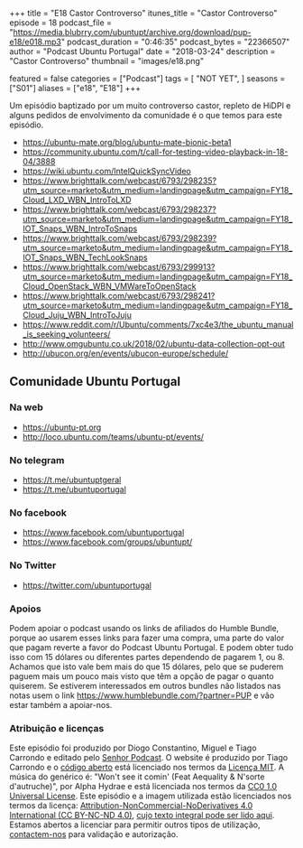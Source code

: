 +++
title = "E18 Castor Controverso"
itunes_title = "Castor Controverso"
episode = 18
podcast_file = "https://media.blubrry.com/ubuntupt/archive.org/download/pup-e18/e018.mp3"
podcast_duration = "0:46:35"
podcast_bytes = "22366507"
author = "Podcast Ubuntu Portugal"
date = "2018-03-24"
description = "Castor Controverso"
thumbnail = "images/e18.png"

featured = false
categories = ["Podcast"]
tags = [
  "NOT YET",
]
seasons = ["S01"]
aliases = ["e18", "E18"]
+++

Um episódio baptizado por um muito controverso castor, repleto de HiDPI e alguns pedidos de envolvimento da comunidade é o que temos para este episódio.

* https://ubuntu-mate.org/blog/ubuntu-mate-bionic-beta1
* https://community.ubuntu.com/t/call-for-testing-video-playback-in-18-04/3888
* https://wiki.ubuntu.com/IntelQuickSyncVideo
* https://www.brighttalk.com/webcast/6793/298235?utm_source=marketo&utm_medium=landingpage&utm_campaign=FY18_Cloud_LXD_WBN_IntroToLXD
* https://www.brighttalk.com/webcast/6793/298237?utm_source=marketo&utm_medium=landingpage&utm_campaign=FY18_IOT_Snaps_WBN_IntroToSnaps
* https://www.brighttalk.com/webcast/6793/298239?utm_source=marketo&utm_medium=landingpage&utm_campaign=FY18_IOT_Snaps_WBN_TechLookSnaps
* https://www.brighttalk.com/webcast/6793/299913?utm_source=marketo&utm_medium=landingpage&utm_campaign=FY18_Cloud_OpenStack_WBN_VMWareToOpenStack
* https://www.brighttalk.com/webcast/6793/298241?utm_source=marketo&utm_medium=landingpage&utm_campaign=FY18_Cloud_Juju_WBN_IntroToJuju
* https://www.reddit.com/r/Ubuntu/comments/7xc4e3/the_ubuntu_manual_is_seeking_volunteers/
* http://www.omgubuntu.co.uk/2018/02/ubuntu-data-collection-opt-out
* http://ubucon.org/en/events/ubucon-europe/schedule/

## Comunidade Ubuntu Portugal

### Na web
* https://ubuntu-pt.org
* http://loco.ubuntu.com/teams/ubuntu-pt/events/

### No telegram
* https://t.me/ubuntuptgeral
* https://t.me/ubuntuportugal

### No facebook
* https://www.facebook.com/ubuntuportugal
* https://www.facebook.com/groups/ubuntupt/

### No Twitter
* https://twitter.com/ubuntuportugal


### Apoios
Podem apoiar o podcast usando os links de afiliados do Humble Bundle, porque ao usarem esses links para fazer uma compra, uma parte do valor que pagam reverte a favor do Podcast Ubuntu Portugal.
E podem obter tudo isso com 15 dólares ou diferentes partes dependendo de pagarem 1, ou 8.
Achamos que isto vale bem mais do que 15 dólares, pelo que se puderem paguem mais um pouco mais visto que têm a opção de pagar o quanto quiserem.
Se estiverem interessados em outros bundles não listados nas notas usem o link https://www.humblebundle.com/?partner=PUP e vão estar também a apoiar-nos.

### Atribuição e licenças
Este episódio foi produzido por Diogo Constantino, Miguel e Tiago Carrondo e editado pelo [Senhor Podcast](https://senhorpodcast.pt/).
O website é produzido por Tiago Carrondo e o [código aberto](https://gitlab.com/podcastubuntuportugal/website) está licenciado nos termos da [Licença MIT](https://gitlab.com/podcastubuntuportugal/website/main/LICENSE).
A música do genérico é: "Won't see it comin' (Feat Aequality & N'sorte d'autruche)", por Alpha Hydrae e está licenciada nos termos da [CC0 1.0 Universal License](https://creativecommons.org/publicdomain/zero/1.0/).
Este episódio e a imagem utilizada estão licenciados nos termos da licença: [Attribution-NonCommercial-NoDerivatives 4.0 International (CC BY-NC-ND 4.0)](https://creativecommons.org/licenses/by-nc-nd/4.0/), [cujo texto integral pode ser lido aqui](https://creativecommons.org/licenses/by-nc-nd/4.0/legalcode). Estamos abertos a licenciar para permitir outros tipos de utilização, [contactem-nos](https://podcastubuntuportugal.org/contactos) para validação e autorização.

